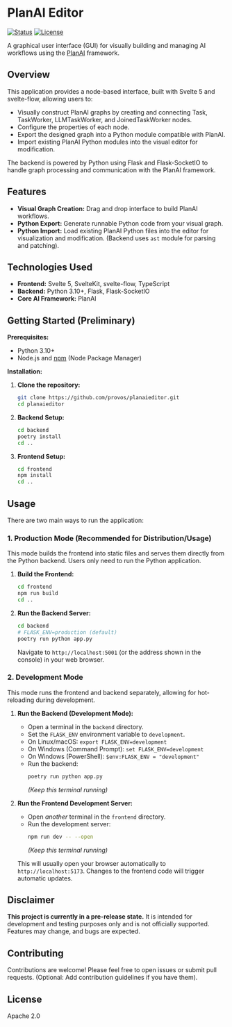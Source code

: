 # PlanAI Editor

[![Status](https://img.shields.io/badge/status-pre--release-orange)](https://shields.io/) [![License](https://img.shields.io/badge/License-Apache_2.0-blue.svg)](https://opensource.org/licenses/Apache-2.0)

A graphical user interface (GUI) for visually building and managing AI workflows using the [PlanAI](https://github.com/provos/planai) framework.

## Overview

This application provides a node-based interface, built with Svelte 5 and svelte-flow, allowing users to:

*   Visually construct PlanAI graphs by creating and connecting Task, TaskWorker, LLMTaskWorker, and JoinedTaskWorker nodes.
*   Configure the properties of each node.
*   Export the designed graph into a Python module compatible with PlanAI.
*   Import existing PlanAI Python modules into the visual editor for modification.

The backend is powered by Python using Flask and Flask-SocketIO to handle graph processing and communication with the PlanAI framework.

## Features

*   **Visual Graph Creation:** Drag and drop interface to build PlanAI workflows.
*   **Python Export:** Generate runnable Python code from your visual graph.
*   **Python Import:** Load existing PlanAI Python files into the editor for visualization and modification. (Backend uses `ast` module for parsing and patching).

## Technologies Used

*   **Frontend:** Svelte 5, SvelteKit, svelte-flow, TypeScript
*   **Backend:** Python 3.10+, Flask, Flask-SocketIO
*   **Core AI Framework:** PlanAI

## Getting Started (Preliminary)

**Prerequisites:**

*   Python 3.10+
*   Node.js and [npm](https://www.npmjs.com/) (Node Package Manager)

**Installation:**

1.  **Clone the repository:**
    ```bash
    git clone https://github.com/provos/planaieditor.git
    cd planaieditor
    ```
2.  **Backend Setup:**
    ```bash
    cd backend
    poetry install
    cd ..
    ```
3.  **Frontend Setup:**
    ```bash
    cd frontend
    npm install
    cd ..
    ```

## Usage

There are two main ways to run the application:

### 1. Production Mode (Recommended for Distribution/Usage)

This mode builds the frontend into static files and serves them directly from the Python backend. Users only need to run the Python application.

1.  **Build the Frontend:**
    ```bash
    cd frontend
    npm run build
    cd ..
    ```
2.  **Run the Backend Server:**
    ```bash
    cd backend
    # FLASK_ENV=production (default)
    poetry run python app.py
    ```

    Navigate to `http://localhost:5001` (or the address shown in the console) in your web browser.

### 2. Development Mode

This mode runs the frontend and backend separately, allowing for hot-reloading during development.

1.  **Run the Backend (Development Mode):**
    *   Open a terminal in the `backend` directory.
    *   Set the `FLASK_ENV` environment variable to `development`.
      *   On Linux/macOS: `export FLASK_ENV=development`
      *   On Windows (Command Prompt): `set FLASK_ENV=development`
      *   On Windows (PowerShell): `$env:FLASK_ENV = "development"`
    *   Run the backend:
        ```bash
        poetry run python app.py
        ```
        *(Keep this terminal running)*

2.  **Run the Frontend Development Server:**
    *   Open *another* terminal in the `frontend` directory.
    *   Run the development server:
        ```bash
        npm run dev -- --open
        ```
        *(Keep this terminal running)*

    This will usually open your browser automatically to `http://localhost:5173`. Changes to the frontend code will trigger automatic updates.

## Disclaimer

**This project is currently in a pre-release state.** It is intended for development and testing purposes only and is not officially supported. Features may change, and bugs are expected.

## Contributing

Contributions are welcome! Please feel free to open issues or submit pull requests. (Optional: Add contribution guidelines if you have them).

## License

Apache 2.0
